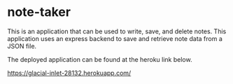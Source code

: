 # note-taker

This is an application that can be used to write, save, and delete notes. This application uses an express backend to save and retrieve note data from a JSON file.

The deployed application can be found at the heroku link below.

https://glacial-inlet-28132.herokuapp.com/